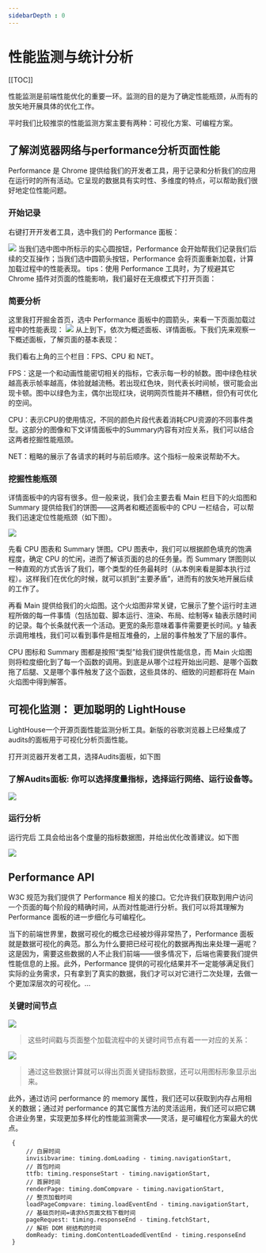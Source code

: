 ```yaml
---
sidebarDepth : 0
---
```


# 性能监测与统计分析

[[TOC]]


性能监测是前端性能优化的重要一环。监测的目的是为了确定性能瓶颈，从而有的放矢地开展具体的优化工作。

平时我们比较推崇的性能监测方案主要有两种：可视化方案、可编程方案。

## 了解浏览器网络与performance分析页面性能

Performance 是 Chrome 提供给我们的开发者工具，用于记录和分析我们的应用在运行时的所有活动。它呈现的数据具有实时性、多维度的特点，可以帮助我们很好地定位性能问题。

### 开始记录

右键打开开发者工具，选中我们的 Performance 面板：

![](http://doc.stip.bbkedu.com/uploads/0b3c7415456226f12b94224f1ec40a43.png)
当我们选中图中所标示的实心圆按钮，Performance 会开始帮我们记录我们后续的交互操作；当我们选中圆箭头按钮，Performance 会将页面重新加载，计算加载过程中的性能表现。
tips：使用 Performance 工具时，为了规避其它 Chrome 插件对页面的性能影响，我们最好在无痕模式下打开页面：

### 简要分析

这里我打开掘金首页，选中 Performance 面板中的圆箭头，来看一下页面加载过程中的性能表现：
![](http://doc.stip.bbkedu.com/uploads/a58a13b6366a3c68676b0ffc08731912.png)
从上到下，依次为概述面板、详情面板。下我们先来观察一下概述面板，了解页面的基本表现：

我们看右上角的三个栏目：FPS、CPU 和 NET。

FPS：这是一个和动画性能密切相关的指标，它表示每一秒的帧数。图中绿色柱状越高表示帧率越高，体验就越流畅。若出现红色块，则代表长时间帧，很可能会出现卡顿。图中以绿色为主，偶尔出现红块，说明网页性能并不糟糕，但仍有可优化的空间。

CPU：表示CPU的使用情况，不同的颜色片段代表着消耗CPU资源的不同事件类型。这部分的图像和下文详情面板中的Summary内容有对应关系，我们可以结合这两者挖掘性能瓶颈。

NET：粗略的展示了各请求的耗时与前后顺序。这个指标一般来说帮助不大。

### 挖掘性能瓶颈

详情面板中的内容有很多。但一般来说，我们会主要去看 Main 栏目下的火焰图和 Summary 提供给我们的饼图——这两者和概述面板中的 CPU 一栏结合，可以帮我们迅速定位性能瓶颈（如下图）。

![](http://doc.stip.bbkedu.com/uploads/a5f46a0d4a9115b6243c2cae9877b18c.png)

先看 CPU 图表和 Summary 饼图。CPU 图表中，我们可以根据颜色填充的饱满程度，确定 CPU 的忙闲，进而了解该页面的总的任务量。而 Summary 饼图则以一种直观的方式告诉了我们，哪个类型的任务最耗时（从本例来看是脚本执行过程）。这样我们在优化的时候，就可以抓到“主要矛盾”，进而有的放矢地开展后续的工作了。

再看 Main 提供给我们的火焰图。这个火焰图非常关键，它展示了整个运行时主进程所做的每一件事情（包括加载、脚本运行、渲染、布局、绘制等x 轴表示随时间的记录。每个长条就代表一个活动。更宽的条形意味着事件需要更长时间。y 轴表示调用堆栈，我们可以看到事件是相互堆叠的，上层的事件触发了下层的事件。

CPU 图标和 Summary 图都是按照“类型”给我们提供性能信息，而 Main 火焰图则将粒度细化到了每一个函数的调用。到底是从哪个过程开始出问题、是哪个函数拖了后腿、又是哪个事件触发了这个函数，这些具体的、细致的问题都将在 Main 火焰图中得到解答。




## 可视化监测： 更加聪明的 LightHouse

LightHouse一个开源页面性能监测分析工具。新版的谷歌浏览器上已经集成了audits的面板用于可视化分析页面性能。

打开浏览器开发者工具，选择Audits面板，如下图


### 了解Audits面板: 你可以选择度量指标，选择运行网络、运行设备等。

![](http://doc.stip.bbkedu.com/uploads/06a8155243c946f7a432c4686240c26e.png)

### 运行分析

运行完后 工具会给出各个度量的指标数据图，并给出优化改善建议。如下图

![](http://doc.stip.bbkedu.com/uploads/7f6f5ed73a2afa801af80b3ea9344057.png)


## Performance API

W3C 规范为我们提供了 Performance 相关的接口。它允许我们获取到用户访问一个页面的每个阶段的精确时间，从而对性能进行分析。我们可以将其理解为 Performance 面板的进一步细化与可编程化。

当下的前端世界里，数据可视化的概念已经被炒得非常热了，Performance 面板就是数据可视化的典范。那么为什么要把已经可视化的数据再掏出来处理一遍呢？这是因为，需要这些数据的人不止我们前端——很多情况下，后端也需要我们提供性能信息的上报。此外，Performance 提供的可视化结果并不一定能够满足我们实际的业务需求，只有拿到了真实的数据，我们才可以对它进行二次处理，去做一个更加深层次的可视化。...

### 关键时间节点 

![](http://doc.stip.bbkedu.com/uploads/733755b4bf181d22dc83fd65e5e87539.png)


> 这些时间戳与页面整个加载流程中的关键时间节点有着一一对应的关系：

![](http://doc.stip.bbkedu.com/uploads/a4f835f4e547d1df8fa7b27d13540e7e.png)

> 通过这些数据计算就可以得出页面关键指标数据，还可以用图标形象显示出来。

此外，通过访问 performance 的 memory 属性，我们还可以获取到内存占用相关的数据；通过对 performance 的其它属性方法的灵活运用，我们还可以把它耦合进业务里，实现更加多样化的性能监测需求——灵活，是可编程化方案最大的优点。

```
 {
 	 // 白屏时间
	 invisibvarime: timing.domLoading - timing.navigationStart,
	 // 首包时间
	 ttfb: timing.responseStart - timing.navigationStart,
	 // 首屏时间
	 renderPage: timing.domCompvare - timing.navigationStart,
	 // 整页加载时间
	 loadPageCompvare: timing.loadEventEnd - timing.navigationStart,
	 // 基础页时间=请求h5页面文档下载时间
	 pageRequest: timing.responseEnd - timing.fetchStart,
	 // 解析 DOM 树结构的时间
	 domReady: timing.domContentLoadedEventEnd - timing.responseEnd
 }
```
